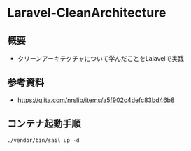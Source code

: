 # Laravel-CleanArchitecture
## 概要
- クリーンアーキテクチャについて学んだことをLalavelで実践

## 参考資料
- https://qiita.com/nrslib/items/a5f902c4defc83bd46b8

## コンテナ起動手順
```
./vendor/bin/sail up -d
```